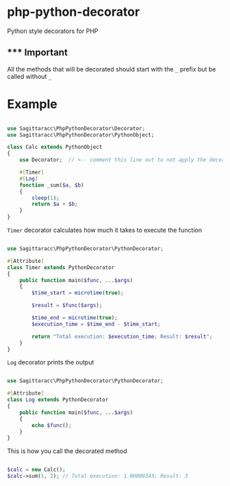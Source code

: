 # php-python-decorator
Python style decorators for PHP

## *** Important
All the methods that will be decorated should start with the `_` prefix but be called without `_`

# Example
```php

use Sagittaracc\PhpPythonDecorator\Decorator;
use Sagittaracc\PhpPythonDecorator\PythonObject;

class Calc extends PythonObject
{
    use Decorator;  // <-- comment this line out to not apply the decorators

    #[Timer]
    #[Log]
    function _sum($a, $b)
    {
        sleep(1);
        return $a + $b;
    }
}
```
`Timer` decorator calculates how much it takes to execute the function
```php

use Sagittaracc\PhpPythonDecorator\PythonDecorator;

#[Attribute]
class Timer extends PythonDecorator
{
    public function main($func, ...$args)
    {
        $time_start = microtime(true);

        $result = $func($args);

        $time_end = microtime(true);
        $execution_time = $time_end - $time_start;

        return "Total execution: $execution_time; Result: $result";
    }
}
```
`Log` decorator prints the output
```php

use Sagittaracc\PhpPythonDecorator\PythonDecorator;

#[Attribute]
class Log extends PythonDecorator
{
    public function main($func, ...$args)
    {
        echo $func();
    }
}
```
This is how you call the decorated method
```php

$calc = new Calc();
$calc->sum(1, 2); // Total execution: 1.00000343; Result: 3

```
